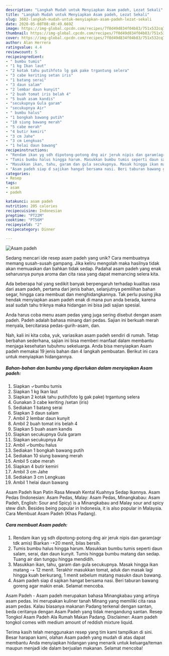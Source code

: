 ```yaml
---
description: "Langkah Mudah untuk Menyiapkan Asam padeh, Lezat Sekali"
title: "Langkah Mudah untuk Menyiapkan Asam padeh, Lezat Sekali"
slug: 3602-langkah-mudah-untuk-menyiapkan-asam-padeh-lezat-sekali
date: 2020-05-08T08:40:49.669Z
image: https://img-global.cpcdn.com/recipes/7f0d49d834f04b83/751x532cq70/asam-padeh-foto-resep-utama.jpg
thumbnail: https://img-global.cpcdn.com/recipes/7f0d49d834f04b83/751x532cq70/asam-padeh-foto-resep-utama.jpg
cover: https://img-global.cpcdn.com/recipes/7f0d49d834f04b83/751x532cq70/asam-padeh-foto-resep-utama.jpg
author: Alan Herrera
ratingvalue: 4.4
reviewcount: 5
recipeingredient:
- " bumbu tumis"
- "1 kg Ikan laut"
- "2 kotak tahu putihfoto lg gak pake trgantung selera"
- "3 cabe keriting setan iris"
- "1 batang serai"
- "3 daun salam"
- "2 lembar daun kunyit"
- "2 buah tomat iris belah 4"
- "5 buah asam kandis"
- "secukupnya Gula garam"
- "secukupnya Air"
- " bumbu halus"
- "1 bongkah bawang putih"
- "10 siung bawang merah"
- "5 cabe merah"
- "4 butir kemiri"
- "3 cm Jahe"
- "3 cm Lengkuas"
- "1 helai daun bawang"
recipeinstructions:
- "Rendam ikan yg sdh dipotong-potong dng air jeruk nipis dan garam(agr tdk amis) Biarkan -+20 menit, bilas bersih."
- "Tumis bumbu halus hingga harum. Masukkan bumbu tumis seperti daun salam, serai, dan daun kunyit. Tumis hingga bumbu matang dan sedap. Tuang air dan tunggu hingga mendidih."
- "Masukkan ikan, tahu, garam dan gula secukupnya. Masak hingga ikan matang -+ 12 menit. Terakhir masukkan tomat, aduk dan masak lagi hingga kuah berkurang, 1 menit sebelum matang masukn daun bawang."
- "Asam padeh siap d sajikan hangat bersama nasi. Beri taburan bawang goreng agar makin enak. Selamat mencoba."
categories:
- Resep
tags:
- asam
- padeh

katakunci: asam padeh 
nutrition: 205 calories
recipecuisine: Indonesian
preptime: "PT22M"
cooktime: "PT56M"
recipeyield: "2"
recipecategory: Dinner

---
```



![Asam padeh](https://img-global.cpcdn.com/recipes/7f0d49d834f04b83/751x532cq70/asam-padeh-foto-resep-utama.jpg)

Sedang mencari ide resep asam padeh yang unik? Cara membuatnya memang susah-susah gampang. Jika keliru mengolah maka hasilnya tidak akan memuaskan dan bahkan tidak sedap. Padahal asam padeh yang enak seharusnya punya aroma dan cita rasa yang dapat memancing selera kita.

Ada beberapa hal yang sedikit banyak berpengaruh terhadap kualitas rasa dari asam padeh, pertama dari jenis bahan, selanjutnya pemilihan bahan segar, hingga cara membuat dan menghidangkannya. Tak perlu pusing jika hendak menyiapkan asam padeh enak di mana pun anda berada, karena asal sudah tahu triknya maka hidangan ini bisa jadi sajian spesial.

Anda harus coba menu asam pedas yang juga sering disebut dengan asam padeh. Padeh adalah bahasa minang dari pedas. Sajian ini berkuah merah menyala, bercitarasa pedas-gurih-asam, dan.


Nah, kali ini kita coba, yuk, variasikan asam padeh sendiri di rumah. Tetap berbahan sederhana, sajian ini bisa memberi manfaat dalam membantu menjaga kesehatan tubuhmu sekeluarga. Anda bisa menyiapkan Asam padeh memakai 19 jenis bahan dan 4 langkah pembuatan. Berikut ini cara untuk menyiapkan hidangannya.

<!--inarticleads1-->

##### Bahan-bahan dan bumbu yang diperlukan dalam menyiapkan Asam padeh:

1. Siapkan  ✓bumbu tumis
1. Siapkan 1 kg Ikan laut
1. Siapkan 2 kotak tahu putih(foto lg gak pake) trgantung selera
1. Gunakan 3 cabe keriting /setan (iris)
1. Sediakan 1 batang serai
1. Siapkan 3 daun salam
1. Ambil 2 lembar daun kunyit
1. Ambil 2 buah tomat iris belah 4
1. Siapkan 5 buah asam kandis
1. Siapkan secukupnya Gula garam
1. Siapkan secukupnya Air
1. Ambil  ✓bumbu halus
1. Sediakan 1 bongkah bawang putih
1. Sediakan 10 siung bawang merah
1. Ambil 5 cabe merah
1. Siapkan 4 butir kemiri
1. Ambil 3 cm Jahe
1. Sediakan 3 cm Lengkuas
1. Ambil 1 helai daun bawang


Asam Padeh Ikan Patin Rasa Mewah Kental Kuahnya Sedap Ikannya. Asam Pedas (Indonesian: Asam Pedas, Malay: Asam Pedas, Minangkabau: Asam Padeh, English: Sour and Spicy) is a Minangkabau and Malay sour and spicy stew dish. Besides being popular in Indonesia, it is also popular in Malaysia. Cara Membuat Asam Padeh (Khas Padang). 

<!--inarticleads2-->

##### Cara membuat Asam padeh:

1. Rendam ikan yg sdh dipotong-potong dng air jeruk nipis dan garam(agr tdk amis) Biarkan -+20 menit, bilas bersih.
1. Tumis bumbu halus hingga harum. Masukkan bumbu tumis seperti daun salam, serai, dan daun kunyit. Tumis hingga bumbu matang dan sedap. Tuang air dan tunggu hingga mendidih.
1. Masukkan ikan, tahu, garam dan gula secukupnya. Masak hingga ikan matang -+ 12 menit. Terakhir masukkan tomat, aduk dan masak lagi hingga kuah berkurang, 1 menit sebelum matang masukn daun bawang.
1. Asam padeh siap d sajikan hangat bersama nasi. Beri taburan bawang goreng agar makin enak. Selamat mencoba.


Asam Padeh - Asam padeh merupakan bahasa Minangkabau yang artinya asam pedas. Ini merupakan kuliner tanah Minang yang memiliki cita rasa asam pedas. Kalau biasanya makanan Padang terkenal dengan santan, beda ceritanya dengan Asam Padeh yang tidak mengandung santan. Resep Tongkol Asam Padeh Ala Rumah Makan Padang. Disclaimer: Asam padeh tongkol comes with medium amount of reddish mixture liquid. 

Terima kasih telah menggunakan resep yang tim kami tampilkan di sini. Besar harapan kami, olahan Asam padeh yang mudah di atas dapat membantu Anda menyiapkan hidangan yang menarik untuk keluarga/teman maupun menjadi ide dalam berjualan makanan. Selamat mencoba!

